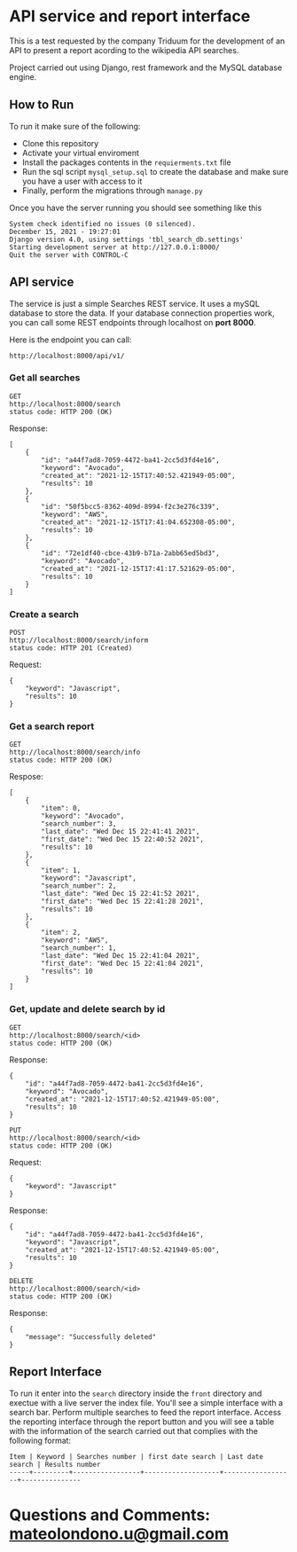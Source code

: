 # API service and report interface

This is a test requested by the company Triduum for the development of an API to present a report acording to the wikipedia API searches.

Project carried out using Django, rest framework and the MySQL database engine.

## How to Run

To run it make sure of the following:

* Clone this repository
* Activate your virtual enviroment
* Install the packages contents in the
 ```requierments.txt``` file
* Run the sql script ```mysql_setup.sql``` to create the database and make sure you have a user with access to it
* Finally, perform the migrations through ```manage.py```

Once you have the server running you should see something like this

```
System check identified no issues (0 silenced).
December 15, 2021 - 19:27:01
Django version 4.0, using settings 'tbl_search_db.settings'
Starting development server at http://127.0.0.1:8000/
Quit the server with CONTROL-C
```

## API service

The service is just a simple Searches REST service. It uses a mySQL database to store the data.  If your database connection properties work, you can call some REST endpoints through localhost on **port 8000**.

Here is the endpoint you can call:

```
http://localhost:8000/api/v1/
```

### Get all searches

```
GET
http://localhost:8000/search
status code: HTTP 200 (OK)
```
Response:
```
[
    {
        "id": "a44f7ad8-7059-4472-ba41-2cc5d3fd4e16",
        "keyword": "Avocado",
        "created_at": "2021-12-15T17:40:52.421949-05:00",
        "results": 10
    },
    {
        "id": "50f5bcc5-8362-409d-8994-f2c3e276c339",
        "keyword": "AWS",
        "created_at": "2021-12-15T17:41:04.652308-05:00",
        "results": 10
    },
    {
        "id": "72e1df40-cbce-43b9-b71a-2abb65ed5bd3",
        "keyword": "Avocado",
        "created_at": "2021-12-15T17:41:17.521629-05:00",
        "results": 10
    }
]
```

### Create a search

```
POST
http://localhost:8000/search/inform
status code: HTTP 201 (Created)
```
Request:
```
{
    "keyword": "Javascript",
    "results": 10
}
```
### Get a search report

```
GET
http://localhost:8000/search/info
status code: HTTP 200 (OK)
```
Respose:
```
[
    {
        "item": 0,
        "keyword": "Avocado",
        "search_number": 3,
        "last_date": "Wed Dec 15 22:41:41 2021",
        "first_date": "Wed Dec 15 22:40:52 2021",
        "results": 10
    },
    {
        "item": 1,
        "keyword": "Javascript",
        "search_number": 2,
        "last_date": "Wed Dec 15 22:41:52 2021",
        "first_date": "Wed Dec 15 22:41:28 2021",
        "results": 10
    },
    {
        "item": 2,
        "keyword": "AWS",
        "search_number": 1,
        "last_date": "Wed Dec 15 22:41:04 2021",
        "first_date": "Wed Dec 15 22:41:04 2021",
        "results": 10
    }
]
```
### Get, update and delete search by id
```
GET
http://localhost:8000/search/<id>
status code: HTTP 200 (OK)
```
Response:
```
{
    "id": "a44f7ad8-7059-4472-ba41-2cc5d3fd4e16",
    "keyword": "Avocado",
    "created_at": "2021-12-15T17:40:52.421949-05:00",
    "results": 10
}

```
```
PUT
http://localhost:8000/search/<id>
status code: HTTP 200 (OK)
```
Request:
```
{
    "keyword": "Javascript"
}

```
Response:
```
{
    "id": "a44f7ad8-7059-4472-ba41-2cc5d3fd4e16",
    "keyword": "Javascript",
    "created_at": "2021-12-15T17:40:52.421949-05:00",
    "results": 10
}

```
```
DELETE
http://localhost:8000/search/<id>
status code: HTTP 200 (OK)
```
Response:
```
{
    "message": "Successfully deleted"
}
```
## Report Interface
To run it enter into the ```search``` directory inside the ```front``` directory and exectue with a live server the index file. You'll see a simple interface with a search bar. Perform multiple searches to feed the report interface. Access the reporting interface through the report button and you will see a table with the information of the search carried out that complies with the following format:
```
Item | Keyword | Searches number | first date search | Last date search | Results number
-----+---------+-----------------+-------------------+------------------+---------------
```

# Questions and Comments: mateolondono.u@gmail.com
